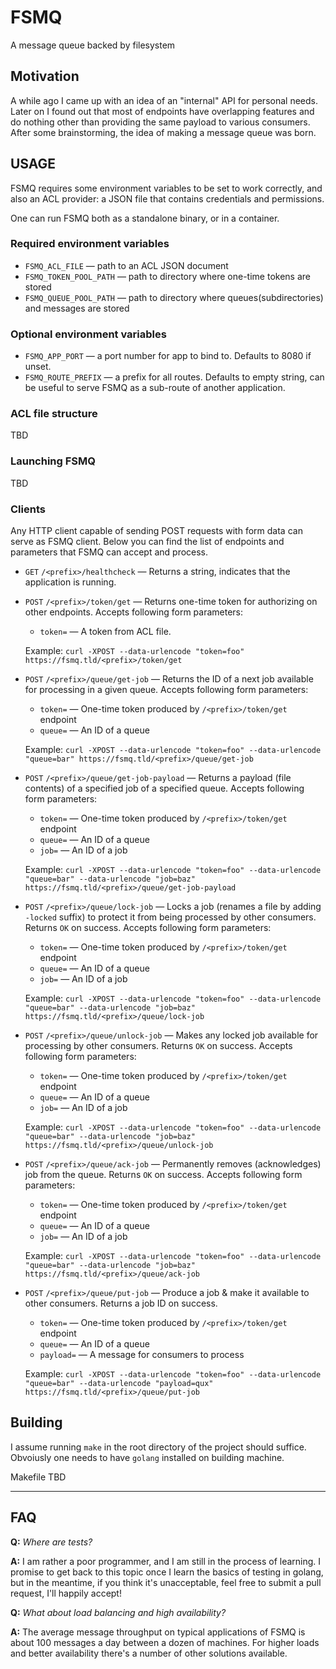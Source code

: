 # FSMQ
A message queue backed by filesystem

## Motivation

A while ago I came up with an idea of an "internal" API for personal needs. Later on I found out that most of endpoints have overlapping features and do nothing other than providing the same payload to various consumers. After some brainstorming, the idea of making a message queue was born.

## USAGE

FSMQ requires some environment variables to be set to work correctly, and also an ACL provider: a JSON file that contains credentials and permissions.

One can run FSMQ both as a standalone binary, or in a container.

### Required environment variables

+ `FSMQ_ACL_FILE` — path to an ACL JSON document
+ `FSMQ_TOKEN_POOL_PATH` — path to directory where one-time tokens are stored
+ `FSMQ_QUEUE_POOL_PATH` — path to directory where queues(subdirectories) and messages are stored

### Optional environment variables

+ `FSMQ_APP_PORT` — a port number for app to bind to. Defaults to 8080 if unset.
+ `FSMQ_ROUTE_PREFIX` — a prefix for all routes. Defaults to empty string, can be useful to serve FSMQ as a sub-route of another application.

### ACL file structure

TBD

### Launching FSMQ

TBD

### Clients

Any HTTP client capable of sending POST requests with form data can serve as FSMQ client. Below you can find the list of endpoints and parameters that FSMQ can accept and process.

+ `GET` `/<prefix>/healthcheck` — Returns a string, indicates that the application is running.
+ `POST` `/<prefix>/token/get` — Returns one-time token for authorizing on other endpoints.
    Accepts following form parameters:
    + `token=` — A token from ACL file.

    Example: `curl -XPOST --data-urlencode "token=foo" https://fsmq.tld/<prefix>/token/get`
+ `POST` `/<prefix>/queue/get-job` — Returns the ID of a next job available for processing in a given queue.
    Accepts following form parameters:
    + `token=` — One-time token produced by `/<prefix>/token/get` endpoint
    + `queue=` — An ID of a queue

    Example: `curl -XPOST --data-urlencode "token=foo" --data-urlencode "queue=bar" https://fsmq.tld/<prefix>/queue/get-job`
+ `POST` `/<prefix>/queue/get-job-payload` — Returns a payload (file contents) of a specified job of a specified queue.
    Accepts following form parameters:
    + `token=` — One-time token produced by `/<prefix>/token/get` endpoint
    + `queue=` — An ID of a queue
    + `job=` — An ID of a job

    Example: `curl -XPOST --data-urlencode "token=foo" --data-urlencode "queue=bar" --data-urlencode "job=baz" https://fsmq.tld/<prefix>/queue/get-job-payload`
+ `POST` `/<prefix>/queue/lock-job` — Locks a job (renames a file by adding `-locked` suffix) to protect it from being processed by other consumers. Returns `OK` on success.
    Accepts following form parameters:
    + `token=` — One-time token produced by `/<prefix>/token/get` endpoint
    + `queue=` — An ID of a queue
    + `job=` — An ID of a job

    Example: `curl -XPOST --data-urlencode "token=foo" --data-urlencode "queue=bar" --data-urlencode "job=baz" https://fsmq.tld/<prefix>/queue/lock-job`
+ `POST` `/<prefix>/queue/unlock-job` — Makes any locked job available for processing by other consumers. Returns `OK` on success.
    Accepts following form parameters:
    + `token=` — One-time token produced by `/<prefix>/token/get` endpoint
    + `queue=` — An ID of a queue
    + `job=` — An ID of a job

    Example: `curl -XPOST --data-urlencode "token=foo" --data-urlencode "queue=bar" --data-urlencode "job=baz" https://fsmq.tld/<prefix>/queue/unlock-job`
+ `POST` `/<prefix>/queue/ack-job` — Permanently removes (acknowledges) job from the queue. Returns `OK` on success.
    Accepts following form parameters:
    + `token=` — One-time token produced by `/<prefix>/token/get` endpoint
    + `queue=` — An ID of a queue
    + `job=` — An ID of a job

    Example: `curl -XPOST --data-urlencode "token=foo" --data-urlencode "queue=bar" --data-urlencode "job=baz" https://fsmq.tld/<prefix>/queue/ack-job`
+ `POST` `/<prefix>/queue/put-job` — Produce a job & make it available to other consumers. Returns a job ID on success.
    + `token=` — One-time token produced by `/<prefix>/token/get` endpoint
    + `queue=` — An ID of a queue
    + `payload=` — A message for consumers to process

    Example: `curl -XPOST --data-urlencode "token=foo" --data-urlencode "queue=bar" --data-urlencode "payload=qux" https://fsmq.tld/<prefix>/queue/put-job`

## Building

I assume running `make` in the root directory of the project should suffice. Obvoiusly one needs to have `golang` installed on building machine.

Makefile TBD

---

## FAQ

**Q:** *Where are tests?*

**A:** I am rather a poor programmer, and I am still in the process of learning. I promise to get back to this topic once I learn the basics of testing in golang, but in the meantime, if you think it's unacceptable, feel free to submit a pull request, I'll happily accept!

**Q:** *What about load balancing and high availability?*

**A:** The average message throughput on typical applications of FSMQ is about 100 messages a day between a dozen of machines. For higher loads and better availability there's a number of other  solutions available.
